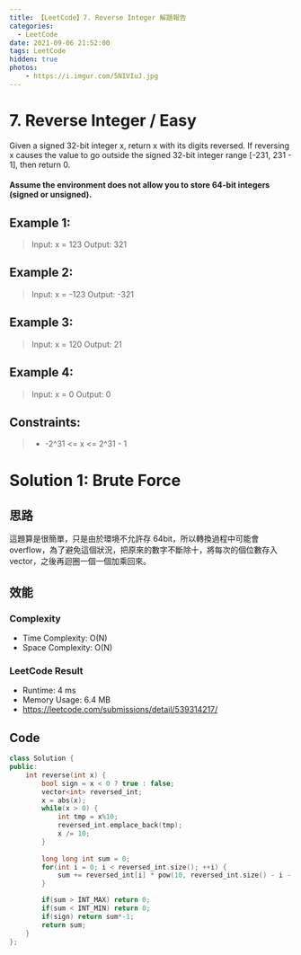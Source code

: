 ```yaml
---
title: 【LeetCode】7. Reverse Integer 解題報告
categories:
  - LeetCode
date: 2021-09-06 21:52:00
tags: LeetCode
hidden: true
photos:
    - https://i.imgur.com/5NIVIuJ.jpg
---
```


# 7. Reverse Integer / Easy

Given a signed 32-bit integer x, return x with its digits reversed. If reversing x causes the value to go outside the signed 32-bit integer range [-231, 231 - 1], then return 0.

#### Assume the environment does not allow you to store 64-bit integers (signed or unsigned).

<!-- more -->

## Example 1:
> Input: x = 123
> Output: 321

## Example 2:
> Input: x = -123
> Output: -321

## Example 3:
> Input: x = 120
> Output: 21

## Example 4:
> Input: x = 0
> Output: 0

## Constraints:
> - -2^31 <= x <= 2^31 - 1

# Solution 1: Brute Force

## 思路

這題算是很簡單，只是由於環境不允許存 64bit，所以轉換過程中可能會 overflow，為了避免這個狀況，把原來的數字不斷除十，將每次的個位數存入 vector，之後再迴圈一個一個加乘回來。

## 效能

### Complexity 
- Time Complexity: O(N)
- Space Complexity: O(N)

### LeetCode Result
- Runtime: 4 ms
- Memory Usage: 6.4 MB 
- https://leetcode.com/submissions/detail/539314217/

## Code 
```cpp
class Solution {
public:
    int reverse(int x) {
        bool sign = x < 0 ? true : false;
        vector<int> reversed_int;
        x = abs(x);
        while(x > 0) {
            int tmp = x%10;
            reversed_int.emplace_back(tmp);
            x /= 10;
        }
        
        long long int sum = 0;
        for(int i = 0; i < reversed_int.size(); ++i) {
            sum += reversed_int[i] * pow(10, reversed_int.size() - i - 1);
        }

        if(sum > INT_MAX) return 0;
        if(sum < INT_MIN) return 0;
        if(sign) return sum*-1;
        return sum;
    }
};
```